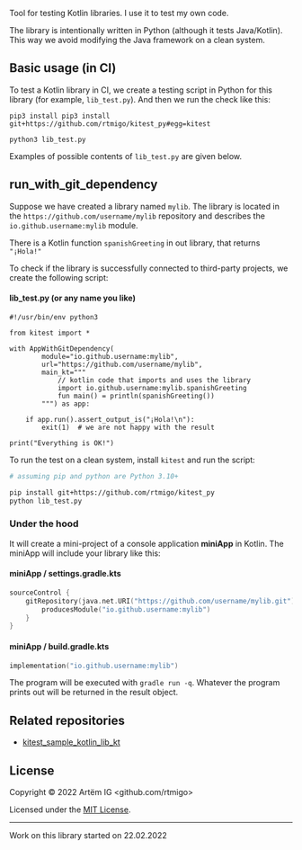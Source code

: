 Tool for testing Kotlin libraries. I use it to test my own code.

The library is intentionally written in Python (although it tests Java/Kotlin). 
This
way we avoid modifying the Java framework on a clean system.

## Basic usage (in CI)

To test a Kotlin library in CI, we create a testing script in Python for this
library (for example, `lib_test.py`). And then we run the check like this:

```commandline
pip3 install pip3 install git+https://github.com/rtmigo/kitest_py#egg=kitest

python3 lib_test.py
```

Examples of possible contents of `lib_test.py` are given below.

## run_with_git_dependency

Suppose we have created a library named `mylib`. The library is 
located in the `https://github.com/username/mylib` repository and describes the 
`io.github.username:mylib` module.

There is a Kotlin function `spanishGreeting` in out library, that returns `"¡Hola!"`

To check if the library is successfully connected to third-party projects, 
we create the following script: 

#### lib_test.py (or any name you like)

```python3
#!/usr/bin/env python3 

from kitest import *

with AppWithGitDependency(
        module="io.github.username:mylib",
        url="https://github.com/username/mylib",
        main_kt="""
            // kotlin code that imports and uses the library        
            import io.github.username:mylib.spanishGreeting
            fun main() = println(spanishGreeting())
        """) as app:
    
    if app.run().assert_output_is("¡Hola!\n"):
        exit(1)  # we are not happy with the result

print("Everything is OK!")
```

To run the test on a clean system, install `kitest` and run the script:

```bash
# assuming pip and python are Python 3.10+

pip install git+https://github.com/rtmigo/kitest_py
python lib_test.py
```

### Under the hood

It will create a mini-project of a console application **miniApp** in Kotlin.
The miniApp will include your library like this:

#### miniApp / settings.gradle.kts

```kotlin
sourceControl {
    gitRepository(java.net.URI("https://github.com/username/mylib.git")) {
        producesModule("io.github.username:mylib")
    }
}
```

#### miniApp / build.gradle.kts

```kotlin
implementation("io.github.username:mylib")
```

The program will be executed with `gradle run -q`. Whatever the program prints
out will be returned in the result object.



## Related repositories

* [kitest_sample_kotlin_lib_kt](https://github.com/rtmigo/kitest_sample_kotlin_lib_kt)

## License

Copyright © 2022 Artёm IG <github.com/rtmigo>

Licensed under
the [MIT License](https://github.com/rtmigo/kitest_py/blob/dev/LICENSE).

--------------------------------------------------------------------------------

Work on this library started on 22.02.2022